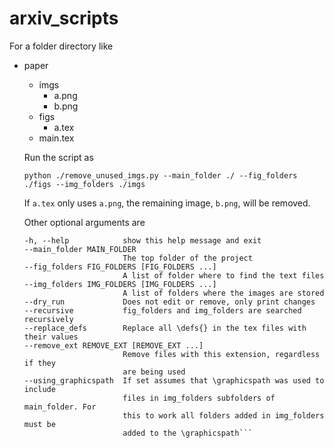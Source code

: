 # arxiv_scripts

For a folder directory like

* paper
  * imgs
    * a.png
    * b.png
  * figs
    * a.tex
  * main.tex
  
  Run the script as
  
  `python ./remove_unused_imgs.py --main_folder ./ --fig_folders ./figs --img_folders ./imgs`
  
  If `a.tex` only uses `a.png`, the remaining image, `b.png`, will be removed.
  
  Other optional arguments are
  
  ```
  -h, --help            show this help message and exit
  --main_folder MAIN_FOLDER
                        The top folder of the project
  --fig_folders FIG_FOLDERS [FIG_FOLDERS ...]
                        A list of folder where to find the text files
  --img_folders IMG_FOLDERS [IMG_FOLDERS ...]
                        A list of folders where the images are stored
  --dry_run             Does not edit or remove, only print changes
  --recursive           fig_folders and img_folders are searched recursively
  --replace_defs        Replace all \defs{} in the tex files with their values
  --remove_ext REMOVE_EXT [REMOVE_EXT ...]
                        Remove files with this extension, regardless if they
                        are being used
  --using_graphicspath  If set assumes that \graphicspath was used to include
                        files in img_folders subfolders of main_folder. For
                        this to work all folders added in img_folders must be
                        added to the \graphicspath```
